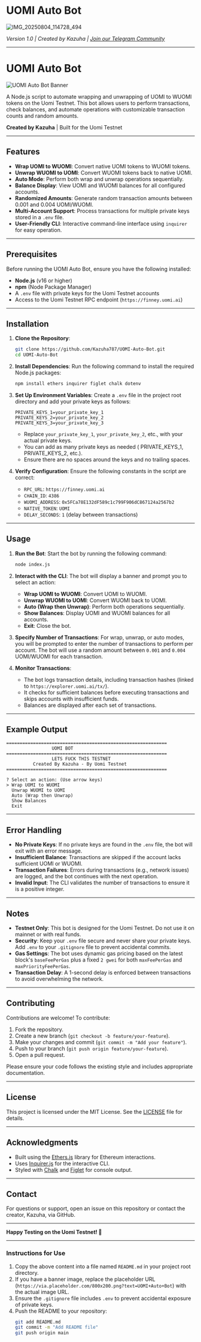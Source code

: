 # UOMI Auto Bot
![IMG_20250804_114728_494](https://github.com/user-attachments/assets/142425f7-0dd2-4335-863b-27942c0bf398)

*Version 1.0 | Created by Kazuha | [Join our Telegram Community](https://t.me/Offical_Im_kazuha)*

---

# UOMI Auto Bot

![UOMI Auto Bot Banner](https://via.placeholder.com/800x200.png?text=UOMI+Auto+Bot) <!-- Optional: Replace with a real banner image if available -->

A Node.js script to automate wrapping and unwrapping of UOMI to WUOMI tokens on the Uomi Testnet. This bot allows users to perform transactions, check balances, and automate operations with customizable transaction counts and random amounts.

**Created by Kazuha** | Built for the Uomi Testnet

---

## Features

- **Wrap UOMI to WUOMI**: Convert native UOMI tokens to WUOMI tokens.
- **Unwrap WUOMI to UOMI**: Convert WUOMI tokens back to native UOMI.
- **Auto Mode**: Perform both wrap and unwrap operations sequentially.
- **Balance Display**: View UOMI and WUOMI balances for all configured accounts.
- **Randomized Amounts**: Generate random transaction amounts between 0.001 and 0.004 UOMI/WUOMI.
- **Multi-Account Support**: Process transactions for multiple private keys stored in a `.env` file.
- **User-Friendly CLI**: Interactive command-line interface using `inquirer` for easy operation.

---

## Prerequisites

Before running the UOMI Auto Bot, ensure you have the following installed:

- **Node.js** (v16 or higher)
- **npm** (Node Package Manager)
- A `.env` file with private keys for the Uomi Testnet accounts
- Access to the Uomi Testnet RPC endpoint (`https://finney.uomi.ai`)

---

## Installation

1. **Clone the Repository**:
   ```bash
   git clone https://github.com/Kazuha787/UOMI-Auto-Bot.git
   cd UOMI-Auto-Bot
   ```

2. **Install Dependencies**:
   Run the following command to install the required Node.js packages:
   ```bash
   npm install ethers inquirer figlet chalk dotenv
   ```

3. **Set Up Environment Variables**:
   Create a `.env` file in the project root directory and add your private keys as follows:
   ```env
   PRIVATE_KEYS_1=your_private_key_1
   PRIVATE_KEYS_2=your_private_key_2
   PRIVATE_KEYS_3=your_private_key_3
   ```
   - Replace `your_private_key_1`, `your_private_key_2`, etc., with your actual private keys.
   - You can add as many private keys as needed ( PRIVATE_KEYS_1, PRIVATE_KEYS_2, etc.).
   - Ensure there are no spaces around the keys and no trailing spaces.

4. **Verify Configuration**:
   Ensure the following constants in the script are correct:
   - `RPC_URL`: `https://finney.uomi.ai`
   - `CHAIN_ID`: `4386`
   - `WUOMI_ADDRESS`: `0x5FCa78E132dF589c1c799F906dC867124a2567b2`
   - `NATIVE_TOKEN`: `UOMI`
   - `DELAY_SECONDS`: `1` (delay between transactions)

---

## Usage

1. **Run the Bot**:
   Start the bot by running the following command:
   ```bash
   node index.js
   ```

2. **Interact with the CLI**:
   The bot will display a banner and prompt you to select an action:
   - **Wrap UOMI to WUOMI**: Convert UOMI to WUOMI.
   - **Unwrap WUOMI to UOMI**: Convert WUOMI back to UOMI.
   - **Auto (Wrap then Unwrap)**: Perform both operations sequentially.
   - **Show Balances**: Display UOMI and WUOMI balances for all accounts.
   - **Exit**: Close the bot.

3. **Specify Number of Transactions**:
   For wrap, unwrap, or auto modes, you will be prompted to enter the number of transactions to perform per account. The bot will use a random amount between `0.001` and `0.004` UOMI/WUOMI for each transaction.

4. **Monitor Transactions**:
   - The bot logs transaction details, including transaction hashes (linked to `https://explorer.uomi.ai/tx/`).
   - It checks for sufficient balances before executing transactions and skips accounts with insufficient funds.
   - Balances are displayed after each set of transactions.

---

## Example Output

```
============================================================
                 UOMI BOT
============================================================
                 LETS FUCK THIS TESTNET
          Created By Kazuha - By Uomi Testnet
============================================================

? Select an action: (Use arrow keys)
> Wrap UOMI to WUOMI
  Unwrap WUOMI to UOMI
  Auto (Wrap then Unwrap)
  Show Balances
  Exit
```

---

## Error Handling

- **No Private Keys**: If no private keys are found in the `.env` file, the bot will exit with an error message.
- **Insufficient Balance**: Transactions are skipped if the account lacks sufficient UOMI or WUOMI.
- **Transaction Failures**: Errors during transactions (e.g., network issues) are logged, and the bot continues with the next operation.
- **Invalid Input**: The CLI validates the number of transactions to ensure it is a positive integer.

---

## Notes

- **Testnet Only**: This bot is designed for the Uomi Testnet. Do not use it on mainnet or with real funds.
- **Security**: Keep your `.env` file secure and never share your private keys. Add `.env` to your `.gitignore` file to prevent accidental commits.
- **Gas Settings**: The bot uses dynamic gas pricing based on the latest block's `baseFeePerGas` plus a fixed `2 gwei` for both `maxFeePerGas` and `maxPriorityFeePerGas`.
- **Transaction Delay**: A 1-second delay is enforced between transactions to avoid overwhelming the network.

---

## Contributing

Contributions are welcome! To contribute:

1. Fork the repository.
2. Create a new branch (`git checkout -b feature/your-feature`).
3. Make your changes and commit (`git commit -m "Add your feature"`).
4. Push to your branch (`git push origin feature/your-feature`).
5. Open a pull request.

Please ensure your code follows the existing style and includes appropriate documentation.

---

## License

This project is licensed under the MIT License. See the [LICENSE](LICENSE) file for details.

---

## Acknowledgments

- Built using the [Ethers.js](https://docs.ethers.io/) library for Ethereum interactions.
- Uses [Inquirer.js](https://github.com/SBoudrias/Inquirer.js) for the interactive CLI.
- Styled with [Chalk](https://github.com/chalk/chalk) and [Figlet](https://github.com/patorjk/figlet.js) for console output.

---

## Contact

For questions or support, open an issue on this repository or contact the creator, Kazuha, via GitHub.

---

**Happy Testing on the Uomi Testnet! 🚀**

---

### Instructions for Use

1. Copy the above content into a file named `README.md` in your project root directory.
2. If you have a banner image, replace the placeholder URL (`https://via.placeholder.com/800x200.png?text=UOMI+Auto+Bot`) with the actual image URL.
3. Ensure the `.gitignore` file includes `.env` to prevent accidental exposure of private keys.
4. Push the README to your repository:
   ```bash
   git add README.md
   git commit -m "Add README file"
   git push origin main
   ```
